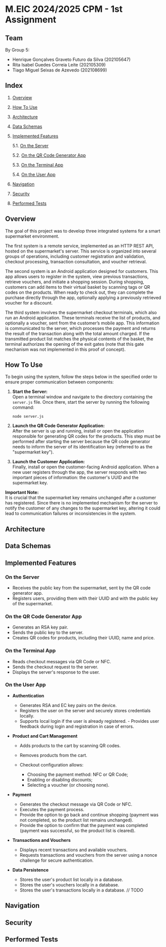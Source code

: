 # M.EIC 2024/2025 CPM - 1st Assignment

## Team

By Group 5:

-   Henrique Gonçalves Graveto Futuro da Silva (202105647)
-   Rita Isabel Guedes Correia Leite (202105309)
-   Tiago Miguel Seixas de Azevedo (202108699)

## Index

1. [Overview](#overview)
2. [How To Use](#how-to-use)
3. [Architecture](#architecture)
4. [Data Schemas](#data-schemas)
5. [Implemented Features](#implemented-features)

    5.1. [On the Server](#on-the-server)

    5.2. [On the QR Code Generator App](#on-the-qr-code-generator-app)

    5.3. [On the Terminal App](#on-the-terminal-app)

    5.4. [On the User App](#on-the-user-app)

6. [Navigation](#navigation)
7. [Security](#security)
8. [Performed Tests](#performed-tests)

## Overview

The goal of this project was to develop three integrated systems for a smart supermarket environment.

The first system is a remote service, implemented as an HTTP REST API, hosted on the supermarket's server. This service is organized into several groups of operations, including customer registration and validation, checkout processing, transaction consultation, and voucher retrieval.

The second system is an Android application designed for customers. This app allows users to register in the system, view previous transactions, retrieve vouchers, and initiate a shopping session. During shopping, customers can add items to their virtual basket by scanning tags or QR codes on the products. When ready to check out, they can complete the purchase directly through the app, optionally applying a previously retrieved voucher for a discount.

The third system involves the supermarket checkout terminals, which also run an Android application. These terminals receive the list of products, and optionally a voucher, sent from the customer’s mobile app. This information is communicated to the server, which processes the payment and returns the result of the transaction along with the total amount charged. If the transmitted product list matches the physical contents of the basket, the terminal authorizes the opening of the exit gates (note that this gate mechanism was not implemented in this proof of concept).

## How To Use

To begin using the system, follow the steps below in the specified order to ensure proper communication between components:

1. **Start the Server:**  
   Open a terminal window and navigate to the directory containing the `server.js` file. Once there, start the server by running the following command:

    ```
    node server.js
    ```

2. **Launch the QR Code Generator Application:**  
   After the server is up and running, install or open the application responsible for generating QR codes for the products. This step must be performed after starting the server because the QR code generator needs to inform the server of its identification key (referred to as the "supermarket key").

3. **Launch the Customer Application:**  
   Finally, install or open the customer-facing Android application. When a new user registers through the app, the server responds with two important pieces of information: the customer's UUID and the supermarket key.

**Important Note:**  
It is crucial that the supermarket key remains unchanged after a customer has registered. Since there is no implemented mechanism for the server to notify the customer of any changes to the supermarket key, altering it could lead to communication failures or inconsistencies in the system.

## Architecture

## Data Schemas

## Implemented Features

### On the Server

-   Receives the public key from the supermarket, sent by the QR code generator app.
-   Registers users, providing them with their UUID and with the public key of the supermarket.

### On the QR Code Generator App

-   Generates an RSA key pair.
-   Sends the public key to the server.
-   Creates QR codes for products, including their UUID, name and price.

### On the Terminal App

-   Reads checkout messages via QR Code or NFC.
-   Sends the checkout request to the server.
-   Displays the server's response to the user.

### On the User App

-   **Authentication**

    -   Generates RSA and EC key pairs on the device.
    -   Registers the user on the server and securely stores credentials locally.
    -   Supports local login if the user is already registered. - Provides user feedback during login and registration in case of errors.

-   **Product and Cart Management**

    -   Adds products to the cart by scanning QR codes.
    -   Removes products from the cart.
    -   Checkout configuration allows:

        -   Choosing the payment method: NFC or QR Code;
        -   Enabling or disabling discounts;
        -   Selecting a voucher (or choosing none).

-   **Payment**

    -   Generates the checkout message via QR Code or NFC.
    -   Executes the payment process.
    -   Provide the option to go back and continue shopping (payment was not completed, so the product list remains unchanged).
    -   Provide the option to confirm that the payment was completed (payment was successful, so the product list is cleared).

-   **Transactions and Vouchers**

    -   Displays recent transactions and available vouchers.
    -   Requests transactions and vouchers from the server using a nonce challenge for secure authentication.

-   **Data Persistence**

    -   Stores the user's product list locally in a database.
    -   Stores the user's vouchers locally in a database.
    -   Stores the user's transactions locally in a database. // TODO

## Navigation

## Security

## Performed Tests
